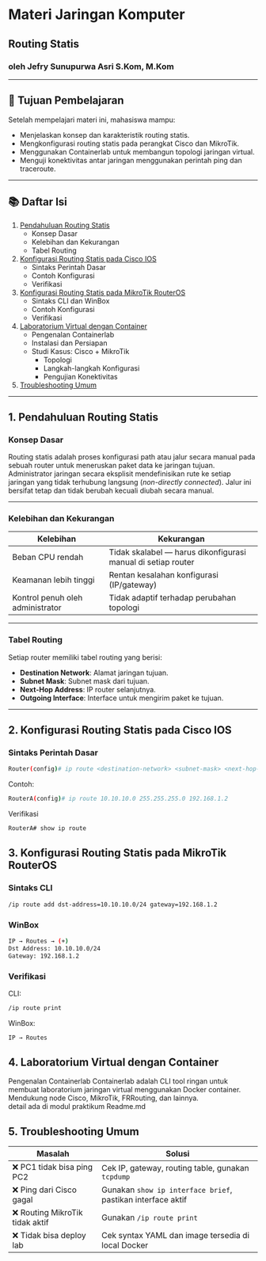 # Materi Jaringan Komputer  
## Routing Statis 
### oleh Jefry Sunupurwa Asri S.Kom, M.Kom
---

## 🎯 Tujuan Pembelajaran

Setelah mempelajari materi ini, mahasiswa mampu:
- Menjelaskan konsep dan karakteristik routing statis.
- Mengkonfigurasi routing statis pada perangkat Cisco dan MikroTik.
- Menggunakan Containerlab untuk membangun topologi jaringan virtual.
- Menguji konektivitas antar jaringan menggunakan perintah ping dan traceroute.

---

## 📚 Daftar Isi

1. [Pendahuluan Routing Statis](#1-pendahuluan-routing-statis)  
   - Konsep Dasar  
   - Kelebihan dan Kekurangan  
   - Tabel Routing  
2. [Konfigurasi Routing Statis pada Cisco IOS](#2-konfigurasi-routing-statis-pada-cisco-ios)  
   - Sintaks Perintah Dasar  
   - Contoh Konfigurasi  
   - Verifikasi  
3. [Konfigurasi Routing Statis pada MikroTik RouterOS](#3-konfigurasi-routing-statis-pada-mikrotik-routeros)  
   - Sintaks CLI dan WinBox  
   - Contoh Konfigurasi  
   - Verifikasi  
4. [Laboratorium Virtual dengan Container](#4-laboratorium-virtual-dengan-container)  
   - Pengenalan Containerlab  
   - Instalasi dan Persiapan  
   - Studi Kasus: Cisco + MikroTik  
     - Topologi  
     - Langkah-langkah Konfigurasi  
     - Pengujian Konektivitas  
5. [Troubleshooting Umum](#5-troubleshooting-umum)

---

## 1. Pendahuluan Routing Statis

### Konsep Dasar

Routing statis adalah proses konfigurasi path atau jalur secara manual pada sebuah router untuk meneruskan paket data ke jaringan tujuan. Administrator jaringan secara eksplisit mendefinisikan rute ke setiap jaringan yang tidak terhubung langsung (*non-directly connected*). Jalur ini bersifat tetap dan tidak berubah kecuali diubah secara manual.

---

### Kelebihan dan Kekurangan

| Kelebihan                              | Kekurangan                                                                            |
|----------------------------------------|----------------------------------------------------------------------------------------|
| Beban CPU rendah                       | Tidak skalabel — harus dikonfigurasi manual di setiap router                         |
| Keamanan lebih tinggi                  | Rentan kesalahan konfigurasi (IP/gateway)                                             |
| Kontrol penuh oleh administrator       | Tidak adaptif terhadap perubahan topologi                                             |

---

### Tabel Routing

Setiap router memiliki tabel routing yang berisi:
- **Destination Network**: Alamat jaringan tujuan.
- **Subnet Mask**: Subnet mask dari tujuan.
- **Next-Hop Address**: IP router selanjutnya.
- **Outgoing Interface**: Interface untuk mengirim paket ke tujuan.

---

## 2. Konfigurasi Routing Statis pada Cisco IOS

### Sintaks Perintah Dasar

```bash
Router(config)# ip route <destination-network> <subnet-mask> <next-hop-address | outgoing-interface>
```
Contoh:
```bash
RouterA(config)# ip route 10.10.10.0 255.255.255.0 192.168.1.2
```

Verifikasi
```bash
RouterA# show ip route
```

## 3. Konfigurasi Routing Statis pada MikroTik RouterOS

### Sintaks CLI
```bash
/ip route add dst-address=10.10.10.0/24 gateway=192.168.1.2
```
### WinBox
```bash
IP → Routes → (+)
Dst Address: 10.10.10.0/24
Gateway: 192.168.1.2
```
### Verifikasi
CLI:
```bash
/ip route print
```
WinBox:
```bash
IP → Routes
```

## 4. Laboratorium Virtual dengan Container
Pengenalan Containerlab
Containerlab adalah CLI tool ringan untuk membuat laboratorium jaringan virtual menggunakan Docker container. Mendukung node Cisco, MikroTik, FRRouting, dan lainnya.
<br>
detail ada di modul praktikum Readme.md

## 5. Troubleshooting Umum

| Masalah                         | Solusi                                                                 |
|---------------------------------|------------------------------------------------------------------------|
| ❌ PC1 tidak bisa ping PC2      | Cek IP, gateway, routing table, gunakan `tcpdump`                     |
| ❌ Ping dari Cisco gagal        | Gunakan `show ip interface brief`, pastikan interface aktif           |
| ❌ Routing MikroTik tidak aktif | Gunakan `/ip route print`                                             |
| ❌ Tidak bisa deploy lab        | Cek syntax YAML dan image tersedia di local Docker                    |


